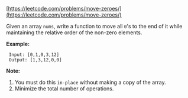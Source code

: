 [https://leetcode.com/problems/move-zeroes/](https://leetcode.com/problems/move-zeroes/)

Given an array `nums`, write a function to move all `0`'s to the end of it while maintaining the relative order of the non-zero elements.

**Example:**
```
 Input: [0,1,0,3,12]
 Output: [1,3,12,0,0]
```

**Note:**
1. You must do this `in-place` without making a copy of the array.
2. Minimize the total number of operations.
